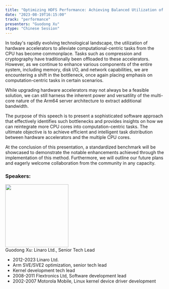 ```yaml
---
title: "Optimizing HDFS Performance: Achieving Balanced Utilization of Hardware Accelerators and Arm64 Multi-Core Capabilities on Kunpeng920"
date: "2023-08-19T16:15:00" 
track: "performance"
presenters: "Guodong Xu"
stype: "Chinese Session"
---
```

In today's rapidly evolving technological landscape, the utilization of hardware accelerators to alleviate computational-centric tasks from the CPU has become commonplace. Tasks such as compression and cryptography have traditionally been offloaded to these accelerators. However, as we continue to enhance various components of the entire system, including memory, disk I/O, and network capabilities, we are encountering a shift in the bottleneck, once again placing emphasis on computation-centric tasks in certain scenarios.

While upgrading hardware accelerators may not always be a feasible solution, we can still harness the inherent power and versatility of the multi-core nature of the Arm64 server architecture to extract additional bandwidth.

The purpose of this speech is to present a sophisticated software approach that effectively identifies such bottlenecks and provides insights on how we can reintegrate more CPU cores into computation-centric tasks. The ultimate objective is to achieve efficient and intelligent task distribution between hardware accelerators and the multiple CPU cores.

At the conclusion of this presentation, a standardized benchmark will be showcased to demonstrate the notable enhancements achieved through the implementation of this method. Furthermore, we will outline our future plans and eagerly welcome collaboration from the community in any capacity.
 ### Speakers: 
 <img src="https://img.bagevent.com/resource/20230617/2215411950.jpg" width="200" /><br>Guodong Xu: Linaro Ltd., Senior Tech Lead

- 2012-2023 Linaro Ltd.
 - Arm SVE/SVE2 optimization, senior tech lead
 - Kernel development tech lead
- 2008-2011 Flextronics Ltd, Software development lead
- 2002-2007 Motorola Mobile, Linux kernel device driver development

 <br><br>